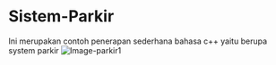 # Sistem-Parkir

Ini merupakan contoh penerapan sederhana bahasa c++ yaitu berupa system parkir
![Image-parkir1](https://github.com/Doniirawan5/Sistem-Parkir/assets/137129851/94b85ba0-5ee8-4900-822a-c69096036526)


